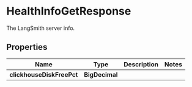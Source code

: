 

# HealthInfoGetResponse

The LangSmith server info.

## Properties

| Name | Type | Description | Notes |
|------------ | ------------- | ------------- | -------------|
|**clickhouseDiskFreePct** | **BigDecimal** |  |  |



